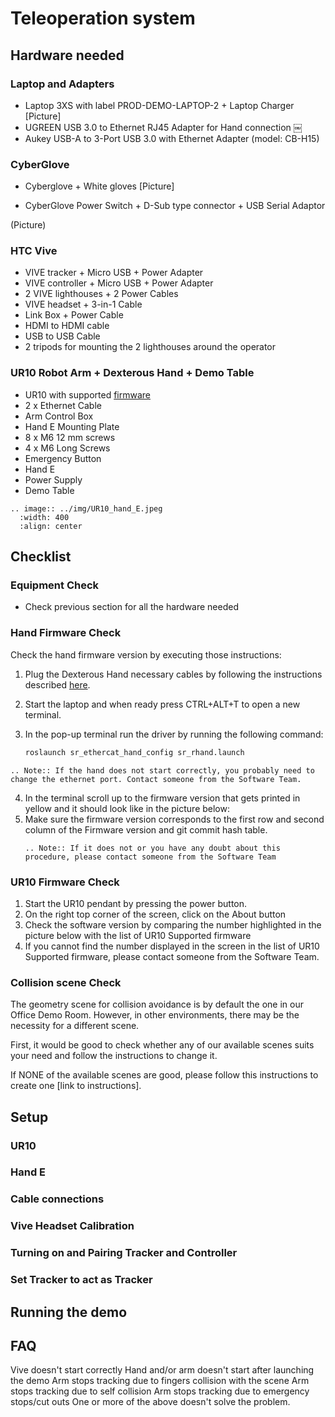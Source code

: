 # Teleoperation system

## Hardware needed
### Laptop and Adapters

* Laptop 3XS with label PROD-DEMO-LAPTOP-2 + Laptop Charger
[Picture]
* UGREEN USB 3.0 to Ethernet RJ45 Adapter for Hand connection
￼
* Aukey USB-A to 3-Port USB 3.0 with Ethernet Adapter (model: CB-H15)

### CyberGlove
* Cyberglove + White gloves
[Picture]
                                                                                                                                                                          
* CyberGlove Power Switch + D-Sub type connector + USB Serial Adaptor

(Picture)

### HTC Vive
* VIVE tracker + Micro USB + Power Adapter
* VIVE controller + Micro USB + Power Adapter
* 2 VIVE lighthouses + 2 Power Cables
* VIVE headset + 3-in-1 Cable 
* Link Box + Power Cable                                                                                                                                  
* HDMI to HDMI cable
* USB to USB Cable
* 2 tripods for mounting the 2 lighthouses around the operator

### UR10 Robot Arm + Dexterous Hand + Demo Table
* UR10 with supported [firmware]()
* 2 x Ethernet Cable
* Arm Control Box
* Hand E Mounting Plate
* 8 x M6 12 mm screws
* 4 x M6 Long Screws
* Emergency Button
* Hand E
* Power Supply
* Demo Table

```eval_rst
.. image:: ../img/UR10_hand_E.jpeg
  :width: 400
  :align: center
```

## Checklist
### Equipment Check
* Check previous section for all the hardware needed
### Hand Firmware Check
Check the hand firmware version by executing those instructions:

1. Plug the Dexterous Hand necessary cables by following the instructions described [here](https://dexterous-hand.readthedocs.io/en/latest/user_guide/1_setting_up_the_hand.html#connecting-cables).
2. Start the laptop and when ready press CTRL+ALT+T to open a new terminal.
3. In the pop-up terminal run the driver by running the following command:

   ```sh
   roslaunch sr_ethercat_hand_config sr_rhand.launch
   ```

  ```eval_rst
  .. Note:: If the hand does not start correctly, you probably need to change the ethernet port. Contact someone from the Software Team.
  ```
4. In the terminal scroll up to the firmware version that gets printed in yellow and it should look like in the picture below:
5. Make sure the firmware version corresponds to the first row and second column of the Firmware version and git commit hash table.
   ```eval_rst
   .. Note:: If it does not or you have any doubt about this procedure, please contact someone from the Software Team
   ```
### UR10 Firmware Check

1. Start the UR10 pendant by pressing the power button.
2. On the right top corner of the screen, click on the About button
3. Check the software version by comparing the number highlighted in the picture below with the list of UR10 Supported firmware
4. If you cannot find the number displayed in the screen in the list of UR10 Supported firmware, please contact someone from the Software Team.

### Collision scene Check

The geometry scene for collision avoidance is by default the one in our Office Demo Room. However, in other environments, there may be the necessity for a different scene.

First, it would be good to check whether any of our available scenes suits your need and follow the instructions to change it.

If NONE of the available scenes are good, please follow this instructions to create one [link to instructions].


## Setup
### UR10
### Hand E
### Cable connections
### Vive Headset Calibration
### Turning on and Pairing Tracker and Controller
### Set Tracker to act as Tracker

## Running the demo
## FAQ
Vive doesn't start correctly
Hand and/or arm doesn't start after launching the demo
Arm stops tracking due to fingers collision with the scene
Arm stops tracking due to self collision
Arm stops tracking due to emergency stops/cut outs
One or more of the above doesn't solve the problem.


